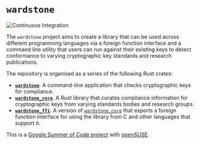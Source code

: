 # `wardstone`

![Continuous Integration](https://github.com/openSUSE/wardstone/actions/workflows/ci.yaml/badge.svg)

The `wardstone` project aims to create a library that can be used across different programming languages via a foreign function interface and a command line utility that users can run against their existing keys to detect conformance to varying cryptographic key standards and research publications.

The repository is organised as a series of the following Rust crates:

- [**`wardstone`**](./crates/cmd/). A command-line application that checks cryptographic keys for compliance.
- [**`wardstone_core`**](./crates/core/). A Rust library that curates compliance information for cryptographic keys from varying standards bodies and research groups.
- [**`wardstone_ffi`**](./crates/ffi/). A version of [`wardstone_core`](./crates/core/) that exports a foreign function interface for using the library from C and other languages that support it.

This is a [Google Summer of Code project](https://summerofcode.withgoogle.com/programs/2023/projects/QjOBHrdT) with [openSUSE](https://github.com/openSUSE/mentoring/issues/198).

